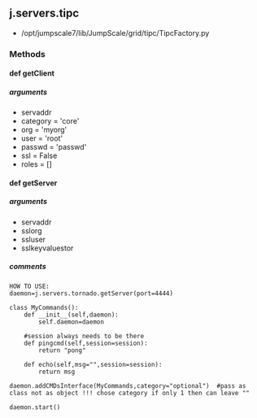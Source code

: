 ## j.servers.tipc

- /opt/jumpscale7/lib/JumpScale/grid/tipc/TipcFactory.py

### Methods

#### def getClient 
##### arguments

- servaddr
- category = 'core'
- org = 'myorg'
- user = 'root'
- passwd = 'passwd'
- ssl = False
- roles = []
#### def getServer 
##### arguments

- servaddr
- sslorg
- ssluser
- sslkeyvaluestor

##### comments

```
HOW TO USE:
daemon=j.servers.tornado.getServer(port=4444)

class MyCommands():
    def __init__(self,daemon):
        self.daemon=daemon

    #session always needs to be there
    def pingcmd(self,session=session):
        return "pong"

    def echo(self,msg="",session=session):
        return msg

daemon.addCMDsInterface(MyCommands,category="optional")  #pass as class not as object !!! chose category if only 1 then can leave ""

daemon.start()

```

